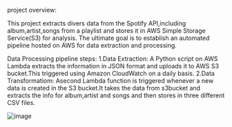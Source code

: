 project overview:

This project extracts divers data from the Spotify API,including album,artist,songs from a playlist and stores it in AWS Simple Storage Service(S3) for analysis. The ultimate goal is to establish an automated pipeline hosted on AWS for data extraction and processing.

Data Processing pipeline steps:
1.Data Extraction:
A Python script on AWS Lambda extracts the information in JSON format and uploads it to AWS S3 bucket.This triggered using Amazon CloudWatch on a daily basis.
2.Data Transformatiom:
Asecond Lambda function is triggered whenever a new data is created in the S3 bucket.It takes the data from s3bucket and extracts the info for album,artist and songs and then stores in three different CSV files.



![image](https://github.com/naziya-shaik/spotify_snowflake_project/assets/111407441/42b9ed73-01de-405a-b667-2c0e7f63048c)
